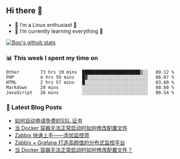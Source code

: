 ## Hi there 👋
* 🔭 I’m a Linux enthusiast 🐧️
* 🏃️ I’m currently learning everything 🏃️

[![Boo's github stats](https://github-readme-stats.vercel.app/api?username=0xAiKang)](https://github.com/anuraghazra/github-readme-stats)

<!-- [![Most Used Langs](https://github-readme-stats.vercel.app/api/top-langs/?username=0xAiKang)](https://github.com/anuraghazra/github-readme-stats) -->

### 📊 This week I spent my time on
<!--START_SECTION:waka-->
```text
Other        73 hrs 19 mins  ██████████████████████▒░░   89.12 % 
PHP          4 hrs 59 mins   █▓░░░░░░░░░░░░░░░░░░░░░░░   06.07 % 
HTML         2 hrs 57 mins   █░░░░░░░░░░░░░░░░░░░░░░░░   03.60 % 
Markdown     29 mins         ░░░░░░░░░░░░░░░░░░░░░░░░░   00.60 % 
JavaScript   26 mins         ░░░░░░░░░░░░░░░░░░░░░░░░░   00.54 % 
```
<!--END_SECTION:waka-->

### 📕 Latest Blog Posts
<!-- BLOG-POST-LIST:START -->
- [如何自动申请免费的SSL 证书](https://www.0x2beace.com/how-to-automatically-apply-for-a-free-ssl-certificate/)
- [当 Docker 容器无法正常启动时如何修改配置文件](https://www.0x2beace.com/how-to-modify-the-configuration-file-when-the-docker-container-cannot-start-normally-1/)
- [Zabbix 快速上手——添加监控项](https://www.0x2beace.com/zabbix-quick-start-add-monitoring-items/)
- [Zabbix + Grafana 打造高颜值的分布式监控平台](https://www.0x2beace.com/zabbix-grafana-to-create-a-high-value-distributed-monitoring-platform/)
- [当 Docker 容器无法正常启动时如何修改配置文件？](https://www.0x2beace.com/how-to-modify-the-configuration-file-when-the-docker-container-cannot-start-normally/)
<!-- BLOG-POST-LIST:END -->

